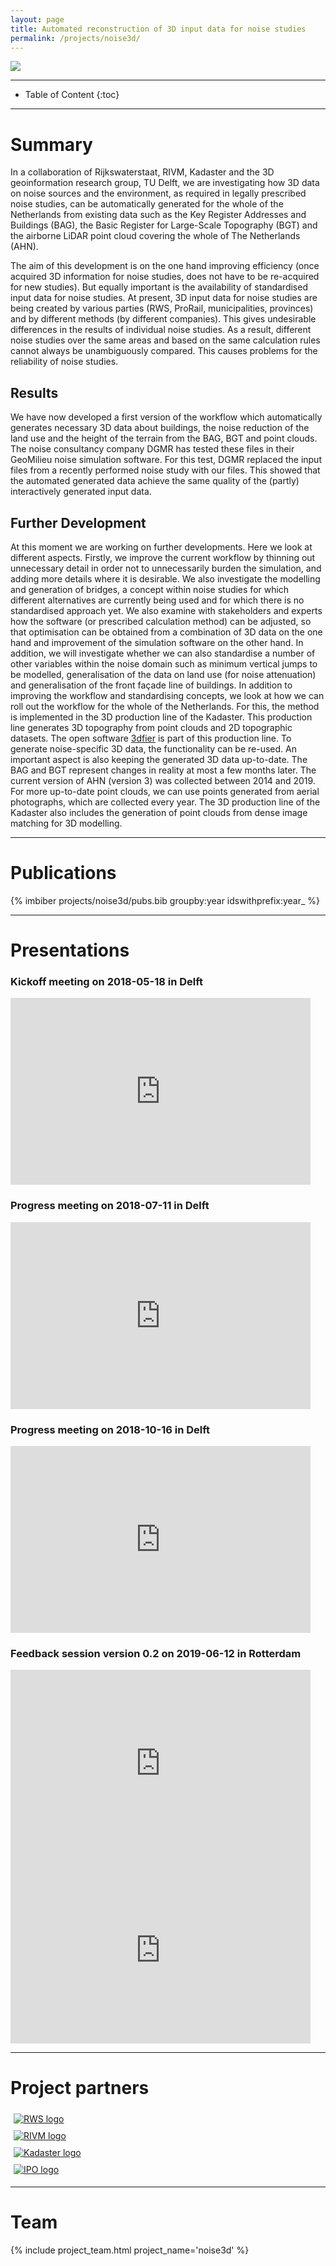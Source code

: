 ```yaml
---
layout: page
title: Automated reconstruction of 3D input data for noise studies
permalink: /projects/noise3d/
---
```


<div class="row">
  <div class="col-sm-12 col-xs-12"><img class="img-responsive" src="{{ "img/noise3d.jpg" }}"></div>
</div>

- - -

* Table of Content
{:toc}

- - -

# Summary

In a collaboration of Rijkswaterstaat, RIVM, Kadaster and the 3D geoinformation research group, TU Delft, we are investigating how 3D data on noise sources and the environment, as required in legally prescribed noise studies, can be automatically generated for the whole of the Netherlands from existing data such as the Key Register Addresses and Buildings (BAG), the Basic Register for Large-Scale Topography (BGT) and the airborne LiDAR point cloud covering the whole of The Netherlands  (AHN).

The aim of this development is on the one hand improving efficiency (once acquired 3D information for noise studies, does not have to be re-acquired for new studies). But equally important is the availability of standardised input data for noise studies. At present, 3D input data for noise studies are being created by various parties (RWS, ProRail, municipalities, provinces) and by different methods (by different companies). This gives undesirable differences in the results of individual noise studies. As a result, different noise studies over the same areas and based on the same calculation rules cannot always be unambiguously compared. This causes problems for the reliability of noise studies.

## Results

We have now developed a first version of the workflow which automatically generates necessary 3D data about buildings, the noise reduction of the land use and the height of the terrain from the BAG, BGT and point clouds.
The noise consultancy company DGMR has tested these files in their GeoMilieu noise simulation software. For this test, DGMR replaced the input files from a recently performed noise study with our files.
This showed that the automated generated data achieve the same quality of the (partly) interactively generated input data.

## Further Development

At this moment we are working on further developments. Here we look at different aspects.
Firstly, we improve the current workflow by thinning out unnecessary detail in order not to unnecessarily burden the simulation, and adding more details where it is desirable.
We also investigate the modelling and generation of bridges, a concept within noise studies for which different alternatives are currently being used and for which there is no standardised approach yet. We also examine with stakeholders and experts how the software (or prescribed calculation method) can be adjusted, so that optimisation can be obtained from a combination of 3D data on the one hand and improvement of the simulation software on the other hand.
In addition, we will investigate whether we can also standardise a number of other variables within the noise domain such as minimum vertical jumps to be modelled, generalisation of the data on land use (for noise attenuation) and generalisation of the front façade line of buildings.
In addition to improving the workflow and standardising concepts, we look at how we can roll out the workflow for the whole of the Netherlands. For this, the method is implemented in the 3D production line of the Kadaster. This production line generates 3D topography from point clouds and 2D topographic datasets. The open software [3dfier](https://github.com/tudelft3d/3dfier) is part of this production line. To generate noise-specific 3D data, the functionality can be re-used.
An important aspect is also keeping the generated 3D data up-to-date. The BAG and BGT represent changes in reality at most a few months later. The current version of AHN (version 3) was collected between 2014 and 2019. For more up-to-date point clouds, we can use points generated from aerial photographs, which are collected every year. The 3D production line of the Kadaster also includes the generation of point clouds from dense image matching for 3D modelling.

- - -

# Publications

{% imbiber projects/noise3d/pubs.bib groupby:year idswithprefix:year_ %}


- - -

# Presentations

### Kickoff meeting on 2018-05-18 in Delft

<div class="row">
  <div class="col-xs-12 col-md-6">
    <iframe src="https://docs.google.com/presentation/d/e/2PACX-1vQIBHL1kPQuQXAcPC0KpTeLNJCeSpvk2GC0jVs5-9M9dvmQ3ZYSfKLohd9yZdmWmR_iwZYZWjpJNNfu/embed?start=false&loop=true&delayms=3000" frameborder="0" width="480" height="299" allowfullscreen="true" mozallowfullscreen="true" webkitallowfullscreen="true"></iframe>
  </div>
</div>

### Progress meeting on 2018-07-11 in Delft

<div class="row">
  <div class="col-xs-12 col-md-6">
    <iframe src="https://docs.google.com/presentation/d/e/2PACX-1vSoc6X22aCw8VRb2_hSW0z84RFdBZH2958mL_T893bfg9vcgHtM_D-68kOMso7_slRJDilujDgExZTa/embed?start=false&loop=true&delayms=3000" frameborder="0" width="480" height="299" allowfullscreen="true" mozallowfullscreen="true" webkitallowfullscreen="true"></iframe>
  </div>
</div>

### Progress meeting on 2018-10-16 in Delft

<div class="row">
  <div class="col-xs-12 col-md-6">
    <iframe src="https://docs.google.com/presentation/d/e/2PACX-1vTvamnAono1taAC4ZHLF80OieRhcKLxphNaE6YncJcQUbSlRcGW4UZ090xkAvEZiVOcS42jy2mA8vw7/embed?start=false&loop=false&delayms=3000" frameborder="0" width="480" height="299" allowfullscreen="true" mozallowfullscreen="true" webkitallowfullscreen="true"></iframe>
  </div>
</div>

### Feedback session version 0.2 on 2019-06-12 in Rotterdam

<div class="row">
  <div class="col-xs-12 col-md-6">
    <iframe src="https://docs.google.com/presentation/d/e/2PACX-1vSXM_2teaeSj3Xx5lNHMtq5B0UHmNRaFnDaXxNsIL4qri-qLbsLf_kq-X8V8mIvvczQJbSBCPKLo8v9/embed?start=false&loop=false&delayms=3000" frameborder="0" width="480" height="299" allowfullscreen="true" mozallowfullscreen="true" webkitallowfullscreen="true"></iframe>
  </div>
</div>

<div class="row">
  <div class="col-xs-12 col-md-6">
    <iframe src="https://docs.google.com/presentation/d/e/2PACX-1vRHD3dxareqewf1Vy67vbzZIWuy9Qnl8byYlg8_QQTTh_D6QQGvV87F437vYBC6_8q4CUcn0e2rVvo8/embed?start=false&loop=false&delayms=3000" frameborder="0" width="480" height="299" allowfullscreen="true" mozallowfullscreen="true" webkitallowfullscreen="true"></iframe>
  </div>
</div>

- - -

# Project partners

<div class="row">
<div style="padding:5px" class="col-md-4 col-sm-4 col-xs-8"><a href="http://www.rws.nl" title="RWS website"><img src="/img/partners/rws.png" alt="RWS logo" ></a></div>
<div style="padding:5px" class="col-md-4 col-sm-4 col-xs-8"><a href="https://www.rivm.nl" title="RIVM website"><img src="/img/partners/rivm.png" alt="RIVM logo" ></a></div>
<div style="padding:5px" class="col-md-4 col-sm-4 col-xs-8"><a href="http://www.kadaster.nl" title="Kadaster website"><img src="/img/partners/kadaster.png" alt="Kadaster logo" ></a></div>
<div style="padding:5px" class="col-md-4 col-sm-4 col-xs-8"><a href="https://ipo.nl/" title="IPO website"><img src="/img/partners/ipo.jpg" alt="IPO logo" ></a></div>
</div>

- - - 

# Team

<div class="row">
    {% include project_team.html project_name='noise3d' %} 
</div>
